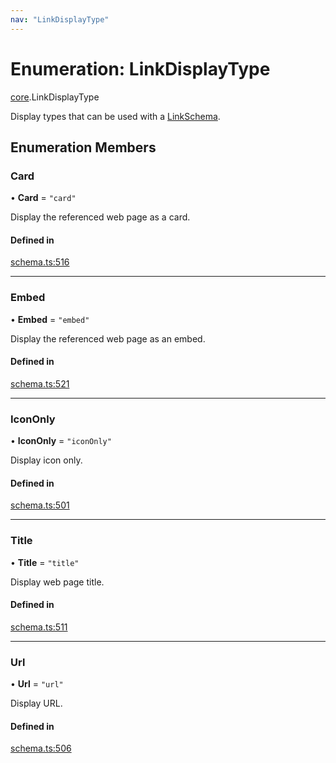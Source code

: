 ```yaml
---
nav: "LinkDisplayType"
---
```

# Enumeration: LinkDisplayType

[core](../modules/core.md).LinkDisplayType

Display types that can be used with a [LinkSchema](../interfaces/core.LinkSchema.md).

## Enumeration Members

### Card

• **Card** = ``"card"``

Display the referenced web page as a card.

#### Defined in

[schema.ts:516](https://github.com/coda/packs-sdk/blob/main/schema.ts#L516)

___

### Embed

• **Embed** = ``"embed"``

Display the referenced web page as an embed.

#### Defined in

[schema.ts:521](https://github.com/coda/packs-sdk/blob/main/schema.ts#L521)

___

### IconOnly

• **IconOnly** = ``"iconOnly"``

Display icon only.

#### Defined in

[schema.ts:501](https://github.com/coda/packs-sdk/blob/main/schema.ts#L501)

___

### Title

• **Title** = ``"title"``

Display web page title.

#### Defined in

[schema.ts:511](https://github.com/coda/packs-sdk/blob/main/schema.ts#L511)

___

### Url

• **Url** = ``"url"``

Display URL.

#### Defined in

[schema.ts:506](https://github.com/coda/packs-sdk/blob/main/schema.ts#L506)
